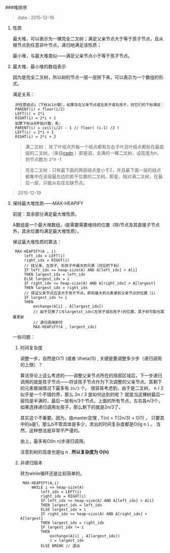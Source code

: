 ###堆排序

> date : 2015-12-18

1. 性质

    最大堆，可以表示为一棵完全二叉树；满足父亲节点大于等于孩子节点，且从根节点到任意非叶节点，递归地满足该性质；

    最小堆，与最大堆类似——满足父亲节点小于等于孩子节点。

2. 最大堆、最小堆的数组表示

    因为是完全二叉树，所以树的节点一层一层排下来，可以表示为一个数组的形式。

    满足关系：

        对任意结点i（下标从1计数），如果存在父亲节点或左孩子或右孩子，则它们的下标满足：
        PARENT(i) = floor(i/2)
        LEFT(i) = 2*i
        RIGHT(i) = 2*i + 1
        如果下标从0开始计数，有:
        PARENT(i) = ceil(i/2) - 1 // floor( (i-1) /2 )
        LEFT(i) = 2*i + 1
        RIGHT(i) = 2*i + 2

    > 满二叉树： 除了叶结点外每一个结点都有左右子叶且叶结点都处在最底层的二叉树。（来自[csdn](http://blog.csdn.net/hytdsky/article/details/4783707) ）即是说，全满的一棵二叉树，设高度为h，则节点数为 2^h -1

    > 完全二叉树：只有最下面的两层结点度小于2，并且最下面一层的结点都集中在该层最左边的若干位置的二叉树。即是，相对满二叉树，在最后一层，只能从右往左缺节点。

> 2015-12-19

3. 保持最大堆性质——MAX-HEAPIFY

    前提：其余部分满足最大堆性质。

    A数组是一个最大堆数组，i是需要需要维持的位置（除i节点及其直接子节点外，其余位置均满足最大堆性质）。

    保证最大堆性质的算法：

        MAX-HEAPIFY(A , i)
            left_idx = LEFT(i) 
            right_idx = RIGHT(i)
            // 找父亲、左孩子、右孩子中最大的元素（对应的下标）
            IF left_idx <= heap-size(A) AND A[left_idx] > A[i]
            THEN largest_idx = left_idx 
            ELSE largest_idx = i
            IF right_idx <= heap-size(A) AND A[right_idx] > A[largest]
            THEN largest_idx = right_idx
            // 保证父亲节点应该大于孩子节点，即将最大的元素拿到父亲节点的位置（i）
            IF largest_idx != i 
            THEN 
                exchange(A[i] , A[largest_idx])
                // 由于交换了i与largetst_idx(左孩子或右孩子)的位置，其子树可能也需要更新
                // 递归调用即可
                MAX-HEAPiFY(A , largest_idx)


    一些问题：

    1. 时间复杂度

        调整一步，自然是O(1) (或者 \theta(1)) , 关键是要调整多少步（递归调用的上限）？

        算法导论上这么考虑的——调整父亲节点所在的局部区域后，下一步递归调用的就是孩子节点——将该孩子节点作为下次调整的父亲节点。其剩下的元素极端情况下最多有 `2n/3` 个。 很容易考虑到，由于是二叉树， n / 2 似乎是一个不错的界，那么 2n / 3 是如何达到的呢？ 就是当这棵树最后一层恰是半满时，最后一层有n/3个节点，上面的所有节点，左右各n/3个，如果选择递归调用左孩子，那么剩下的就是2n/3了。

        其实这个不重要。因为，由master定理 , T(n) = T(2n/3) + O(1) ， 只要其中的a是1，那么b不管具体是多少，求出的时间复杂度都是O(lg n ) 。 当然，这种想法是非常不严谨的。

        由上，最多有O(ln n)步递归调用。

        注意到树的高度也是lg n . **所以复杂度为 O(h)**

    2. 非递归版本

        转为while循环还是比较简单的。

            MAX-HEAPIFY(A,i)
                WHILE i <= heap-size(A) 
                    left_idx = LEFT(i) 
                    right_idx = RIGHT(i)
                    IF left_idx <= heap-size(A) AND A[left_idx] > A[i]
                    THEN largest_idx = left_idx 
                    ELSE largest_idx = i
                    IF right_idx <= heap-size(A) AND A[right_idx] > A[largest]
                    THEN largest_idx = right_idx
                    IF largest_idx != i 
                    THEN 
                        exchange(A[i] , A[largest_idx])
                        i = largest_idx
                    ELSE BREAK // 退出
 
                    




